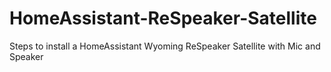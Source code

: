 # HomeAssistant-ReSpeaker-Satellite
Steps to install a HomeAssistant Wyoming ReSpeaker Satellite with Mic and Speaker
